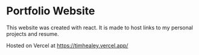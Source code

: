 # Portfolio Website
This website was created with react. It is made to host links to my personal projects and resume.

Hosted on Vercel at https://timhealey.vercel.app/
